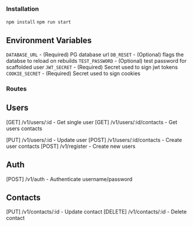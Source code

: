 ### Installation
`npm install`
`npm run start`

## Environment Variables
`DATABASE_URL` - (Required) PG database url
`DB_RESET` - (Optional) flags the databse to reload on rebuilds
`TEST_PASSWORD` - (Optional) test password for scaffolded user
`JWT_SECRET` - (Required) Secret used to sign jwt tokens
`COOKIE_SECRET` - (Required)  Secret used to sign cookies

### Routes

## Users
[GET] /v1/users/:id - Get single user
[GET] /v1/users/:id/contacts - Get users contacts

[PUT] /v1/users/:id - Update user
[POST] /v1/users/:id/contacts - Create user contacts
[POST] /v1/register - Create new users

## Auth
[POST] /v1/auth - Authenticate username/password

## Contacts
[PUT] /v1/contacts/:id - Update contact
[DELETE] /v1/contacts/:id - Delete contact